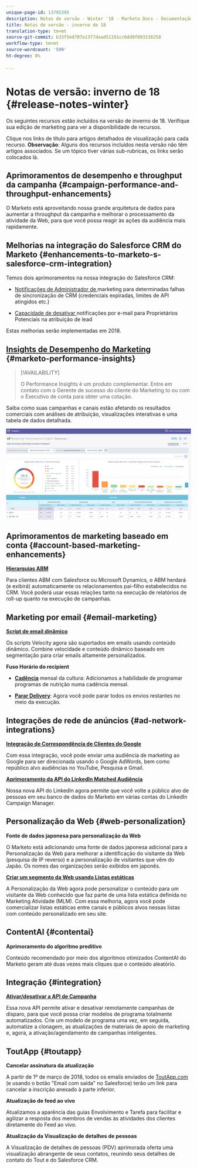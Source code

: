 ```yaml
---
unique-page-id: 13795395
description: Notas de versão - Winter '18 - Marketo Docs - Documentação do produto
title: Notas de versão - inverno de 18
translation-type: tm+mt
source-git-commit: b33f5ed707a1377daad51191cc6dd9f093138258
workflow-type: tm+mt
source-wordcount: '599'
ht-degree: 0%

---
```



# Notas de versão: inverno de 18 {#release-notes-winter}

Os seguintes recursos estão incluídos na versão de inverno de 18. Verifique sua edição de marketing para ver a disponibilidade de recursos.

Clique nos links de título para artigos detalhados de visualização para cada recurso. **Observação**: Alguns dos recursos incluídos nesta versão não têm artigos associados. Se um tópico tiver várias sub-rubricas, os links serão colocados lá.

## Aprimoramentos de desempenho e throughput da campanha {#campaign-performance-and-throughput-enhancements}

O Marketo está aproveitando nossa grande arquitetura de dados para aumentar a throughput da campanha e melhorar o processamento da atividade da Web, para que você possa reagir às ações da audiência mais rapidamente.

## Melhorias na integração do Salesforce CRM do Marketo {#enhancements-to-marketo-s-salesforce-crm-integration}

Temos dois aprimoramentos na nossa integração do Salesforce CRM:

* [Notificações de Administrador de ](/help/marketo/product-docs/core-marketo-concepts/miscellaneous/understanding-notifications/notification-types.md) marketing para determinadas falhas de sincronização de CRM (credenciais expiradas, limites de API atingidos etc.)

* [Capacidade de desativar ](/help/marketo/product-docs/crm-sync/salesforce-sync/setup/optional-steps/turn-off-email-notifications-to-lead-owner.md) notificações por e-mail para Proprietários Potenciais na atribuição de lead

Estas melhorias serão implementadas em 2018.

## [Insights de Desempenho do Marketing](/help/marketo/product-docs/reporting/performance-insights/performance-insights-overview.md) {#marketo-performance-insights}

>[!AVAILABILITY]
>
>O Performance Insights é um produto complementar. Entre em contato com o Gerente de sucesso do cliente do Marketing to ou com o Executivo de conta para obter uma cotação.

Saiba como suas campanhas e canais estão afetando os resultados comerciais com análises de atribuição, visualizações interativas e uma tabela de dados detalhada.

![](assets/image2018-2-5-7-3a55-3a46.png)

## Aprimoramentos de marketing baseado em conta {#account-based-marketing-enhancements}

**[Hierarquias ABM](/help/marketo/product-docs/account-based-marketing/target/named-accounts/abm-hierarchies.md)**

Para clientes ABM com Salesforce ou Microsoft Dynamics, o ABM herdará (e exibirá) automaticamente os relacionamentos pai-filho estabelecidos no CRM. Você poderá usar essas relações tanto na execução de relatórios de roll-up quanto na execução de campanhas.

## Marketing por email {#email-marketing}

**[Script de email dinâmico](/help/marketo/product-docs/email-marketing/general/using-tokens/create-an-email-script-token.md)**

Os scripts Velocity agora são suportados em emails usando conteúdo dinâmico. Combine velocidade e conteúdo dinâmico baseado em segmentação para criar emails altamente personalizados.

**Fuso Horário do recipient**

* **[Cadência](/help/marketo/product-docs/email-marketing/email-programs/email-program-actions/scheduling-with-recipient-time-zone/schedule-email-programs-with-recipient-time-zone.md)** mensal da cultura: Adicionamos a habilidade de programar programas de nutrição numa cadência mensal.

* **[Parar Delivery](/help/marketo/product-docs/email-marketing/email-programs/email-program-actions/scheduling-with-recipient-time-zone/abort-delivery-of-email-programs-scheduled-with-recipient-time-zone.md)**: Agora você pode parar todos os envios restantes no meio da execução.

## Integrações de rede de anúncios {#ad-network-integrations}

**[Integração de Correspondência de Clientes do Google](/help/marketo/product-docs/demand-generation/ad-network-integrations/add-google-customer-match-as-a-launchpoint-service.md)**

Com essa integração, você pode enviar uma audiência de marketing ao Google para ser direcionada usando o Google AdWords, bem como repúblico alvo audiências no YouTube, Pesquisa e Gmail.

**[Aprimoramento da API do LinkedIn Matched Audiência](/help/marketo/product-docs/demand-generation/ad-network-integrations/add-linkedin-matched-audiences-as-a-launchpoint-service.md)**

Nossa nova API do LinkedIn agora permite que você volte a público alvo de pessoas em seu banco de dados do Marketo em várias contas do LinkedIn Campaign Manager.

## Personalização da Web {#web-personalization}

**Fonte de dados japonesa para personalização da Web**

O Marketo está adicionando uma fonte de dados japonesa adicional para a Personalização da Web para melhorar a identificação do visitante da Web (pesquisa de IP reverso) e a personalização de visitantes que vêm do Japão. Os nomes das organizações serão exibidos em japonês.

**[Criar um segmento da Web usando Listas estáticas](/help/marketo/product-docs/web-personalization/using-web-segments/create-a-segment-using-a-static-list.md)**

A Personalização da Web agora pode personalizar o conteúdo para um visitante da Web conhecido que faz parte de uma lista estática definida no Marketing Atividade (MLM). Com essa melhoria, agora você pode comercializar listas estáticas entre canais e públicos alvos nessas listas com conteúdo personalizado em seu site.

## ContentAI {#contentai}

**Aprimoramento do algoritmo preditivo**

Conteúdo recomendado por meio dos algoritmos otimizados ContentAI do Marketo geram até duas vezes mais cliques que o conteúdo aleatório.

## Integração {#integration}

**[Ativar/desativar a API de Campanha](https://developers.marketo.com/rest-api/assets/campaigns/)**

Essa nova API permite ativar e desativar remotamente campanhas de disparo, para que você possa criar modelos de programa totalmente automatizados. Crie um modelo de programa uma vez, em seguida, automatize a clonagem, as atualizações de materiais de apoio de marketing e, agora, a ativação/agendamento de campanhas inteligentes.

## ToutApp {#toutapp}

**Cancelar assinatura da atualização**

A partir de 1º de março de 2018, todos os emails enviados de [ToutApp.com](https://ToutApp.com) (e usando o botão &quot;Email com saída&quot; no Salesforce) terão um link para cancelar a inscrição anexado à parte inferior.

**Atualização de feed ao vivo**

Atualizamos a aparência das guias Envolvimento e Tarefa para facilitar e agilizar a resposta dos membros de vendas às atividades dos clientes diretamente do Feed ao vivo.

**Atualização da Visualização de detalhes de pessoas**

A Visualização de detalhes de pessoas (PDV) aprimorada oferta uma visualização abrangente de seus contatos, reunindo seus detalhes de contato do Tout e do Salesforce CRM.
